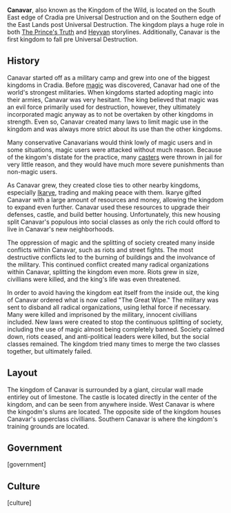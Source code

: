 <NoteBlock
  label="This page is currently unfinished and is in development."
  text="Please be patient while we get it set up."
  type="warning"
/>

<InfoBox
  label="Canavar"
  :content="{
    '': [
      { key: 'Alias', value: 'Kingdom of the Wild' },
      { key: 'Location', value: 'South East' },
    ],
    'Appearances': [
      { key: 'First appearance', value: 'The Prince\'s Truth', valueLink: 'the-prince\'s-truth' },
      { key: 'Last appearance', value: 'Heyvan', valueLink: 'heyvan-(book)' },
    ],
  }"
/>

**Canavar**, also known as the Kingdom of the Wild, is located on the South East edge of Cradia pre Universal Destruction and on the Southern edge of the East Lands post Universal Destruction. The kingdom plays a huge role in both [The Prince's Truth](/the-prince's-truth) and [Heyvan](/heyvan-(book)) storylines. Additionally, Canavar is the first kingdom to fall pre Universal Destruction.

## History

Canavar started off as a military camp and grew into one of the biggest kingdoms in Cradia. Before [magic](/magic) was discovered, Canavar had one of the world's strongest militaries. When kingdoms started adopting magic into their armies, Canavar was very hesitant. The king believed that magic was an evil force primarily used for destruction, however, they ultimately incorporated magic anyway as to not be overtaken by other kingdoms in strength. Even so, Canavar created many laws to limit magic use in the kingdom and was always more strict about its use than the other kingdoms.

Many conservative Canavarians would think lowly of magic users and in some situations, magic users were attacked without much reason. Because of the kingom's distate for the practice, many [casters](/species#casters) were thrown in jail for very little reason, and they would have much more severe punishments than non-magic users.

As Canavar grew, they created close ties to other nearby kingdoms, especially [Ikarye](/ikarye), trading and making peace with them. Ikarye gifted Canavar with a large amount of resources and money, allowing the kingdom to expand even further. Canavar used these resources to upgrade their defenses, castle, and build better housing. Unfortunately, this new housing split Canavar's populous into social classes as only the rich could offord to live in Canavar's new neighborhoods.

The oppression of magic and the splitting of society created many inside conflicts within Canavar, such as riots and street fights. The most destructive conflicts led to the burning of buildings and the involvance of the military. This continued conflict created many radical organizations within Canavar, splitting the kingdom even more. Riots grew in size, civillians were killed, and the king's life was even threatened.

In order to avoid having the kingdom eat itself from the inside out, the king of Canavar ordered what is now called "The Great Wipe." The military was sent to disband all radical organizations, using lethal force if necessary. Many were killed and imprisoned by the military, innocent civillians included. New laws were created to stop the continuous splitting of society, including the use of magic almost being completely banned. Society calmed down, riots ceased, and anti-political leaders were killed, but the social classes remained. The kingdom tried many times to merge the two classes together, but ultimately failed.

## Layout

The kingdom of Canavar is surrounded by a giant, circular wall made entirley out of limestone. The castle is located directly in the center of the kingdom, and can be seen from anywhere inside. West Canavar is where the kingodm's slums are located. The opposite side of the kingdom houses Canavar's upperclass civillians. Southern Canavar is where the kingdom's training grounds are located.

## Government

<!-- Put the kingdom's government details here -->
[government]

## Culture

<!-- Put the kingdom's culture here -->
[culture]